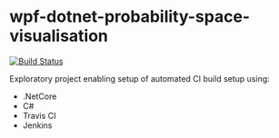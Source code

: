# wpf-dotnet-probability-space-visualisation

[![Build Status](https://travis-ci.com/saboyle/wpf-dotnet-probability-space-visualisation.svg?branch=master)](https://travis-ci.com/saboyle/wpf-dotnet-probability-space-visualisation)

Exploratory project enabling setup of automated CI build setup using:

* .NetCore
* C#
* Travis CI
* Jenkins

